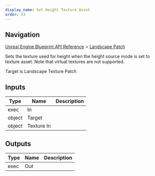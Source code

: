 ```yaml
---
display_name: Set Height Texture Asset
order: 33
---
```

## Navigation

[Unreal Engine Blueprint API Reference](https://dev.epicgames.com/documentation/en-us/unreal-engine/BlueprintAPI) > [Landscape Patch](https://dev.epicgames.com/documentation/en-us/unreal-engine/BlueprintAPI/LandscapePatch)

Sets the texture used for height when the height source mode is set to texture asset. Note that
virtual textures are not supported.

Target is Landscape Texture Patch

## Inputs

| Type | Name | Description |
| --- | --- | --- |
| exec | In |  |
| object | Target |  |
| object | Texture In |  |

## Outputs

| Type | Name | Description |
| --- | --- | --- |
| exec | Out |  |
